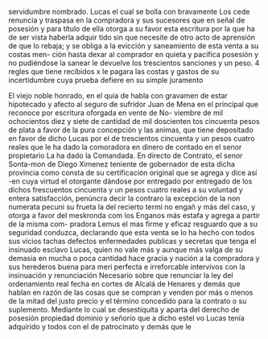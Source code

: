 servidumbre nombrado. Lucas el cual se bolla con bravamente
Los cede renuncia y traspasa en la compradora y sus sucesores que en señal de posesión y para título de ella otorga a su favor esta escritura por la que ha de ser vista haberla adquir
tido sin que necesite de otro acto de aprensión de que lo rebaja;
y se obliga a la evicción y saneamiento de esta venta a su costas men-
ción hasta dexar al comprador en quieta y pacífica posesión y no
pudiéndose la sanear le devuelve los trescientos sanciones y un
peso. 4 regles que tiene recibidos x le pagara las costas y gastos
de su incertidumbre cuya prueba defiere en su simple juramento

El viejo noble honrado, en el quia de habla con gravamen de estar hipotecado y afecto al seguro de sufridor Juan de Mena en el principal que reconoce por escritura oforgada en vente de No- viembre de mil ochocientos diez y siete de cantidad de mil doscienten
tos cincuenta pesos de plata a favor de la pura concepción y las animas, que tiene depositado en favor de dicho Lucas por el de trescientos cincuenta y un pesos cuatro reales que le ha dado la comoradora en dinero de contado en el senor propietario
La ha dado la Comandada. En directo de Contrato, el senor Sonta-mon de Diego Ximenez teniente de gobernador de esta dicha provincia como consta de su certificación original que se agrega y dice así -en cuya virtud el otorgante dándose por entregado por entregado
de los dichos frescuentos cincuenta y un pesos cuatro reales a su voluntad y entera satisfacción, penúncra decir la contraro la excepción de la non numerata pecuni su frueta la del recierto termi no engañ y más del caso, y otorga a favor del meskronda com
los Enganos más estafa y agrega a partir de la misma com- pradora Lemus el mas firme y eficaz resguardo que a su seguridad conduzca, declarando que esta venta se lo ha hecho con todos sus vicios tachas defectos enfermedades publicas y secretas
que tenga el insinuado esclavo Lucas, quien no vale más y aunque más valga de su demasia en mucha o poca cantidad hace gracia y nación a la compradora y sus herederos buena para meri perfecta e irreforcable intervivos con la insinuación y renunciación
Necesario sobre que renunciar la ley del ordenamiento real fecha en cortes de Alcalá de Henares y demás que hablan en razón de las cosas que se compran y venden por más o menos de la mitad
del justo precio y el término concedido para la
contrato o su suplemento. Mediante lo cual se desestiquita y aparta
del derecho de posesión propiedad dominio y señorío que a dicho estel
vo Lucas tenía adquirido y todos con el de patrocinato y demás que le